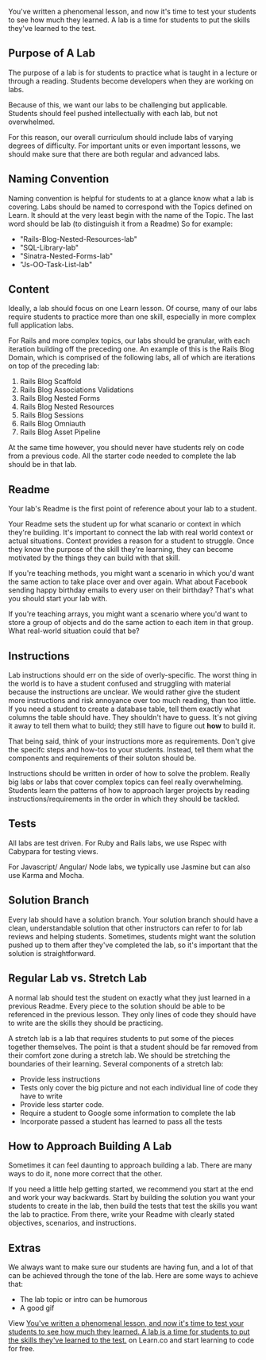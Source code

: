 You've written a phenomenal lesson, and now it's time to test your students to see how much they learned. A lab is a time for students to put the skills they've learned to the test.

## Purpose of A Lab

The purpose of a lab is for students to practice what is taught in a lecture or through a reading. Students become developers when they are working on labs.

Because of this, we want our labs to be challenging but applicable. Students should feel pushed intellectually with each lab, but not overwhelmed.

For this reason, our overall curriculum should include labs of varying degrees of difficulty. For important units or even important lessons, we should make sure that there are both regular and advanced labs. 

## Naming Convention

Naming convention is helpful for students to at a glance know what a lab is covering. Labs should be named to correspond with the Topics defined on Learn. It should at the very least begin with the name of the Topic. The last word should be lab (to distinguish it from a Readme) So for example:

* "Rails-Blog-Nested-Resources-lab"
* "SQL-Library-lab"
* "Sinatra-Nested-Forms-lab"
* "Js-OO-Task-List-lab"

## Content

Ideally, a lab should focus on one Learn lesson. Of course, many of our labs require students to practice more than one skill, especially in more complex full application labs. 

For Rails and more complex topics, our labs should be granular, with each iteration building off the preceding one. An example of this is the Rails Blog Domain, which is comprised of the following labs, all of which are iterations on top of the preceding lab:

1. Rails Blog Scaffold
2. Rails Blog Associations Validations
3. Rails Blog Nested Forms
4. Rails Blog Nested Resources
5. Rails Blog Sessions
6. Rails Blog Omniauth
7. Rails Blog Asset Pipeline

At the same time however, you should never have students rely on code from a previous code. All the starter code needed to complete the lab should be in that lab.

## Readme

Your lab's Readme is the first point of reference about your lab to a student.

Your Readme sets the student up for what scanario or context in which they're building. It's important to connect the lab with real world context or actual situations. Context provides a reason for a student to struggle. Once they know the purpose of the skill they're learning, they can become motivated by the things they can build with that skill.

If you're teaching methods, you might want a scenario in which you'd want the same action to take place over and over again. What about Facebook sending happy birthday emails to every user on their birthday? That's what you should start your lab with. 

If you're teaching arrays, you might want a scenario where you'd want to store a group of objects and do the same action to each item in that group. What real-world situation could that be? 

## Instructions

Lab instructions should err on the side of overly-specific. The worst thing in the world is to have a student confused and struggling with material because the instructions are unclear. We would rather give the student more instructions and risk annoyance over too much reading, than too little. If you need a student to create a database table, tell them exactly what columns the table should have. They shouldn't have to guess. It's not giving it away to tell them what to build; they still have to figure out **how** to build it.

That being said, think of your instructions more as requirements. Don't give the specifc steps and how-tos to your students. Instead, tell them what the components and requirements of their soluton should be. 

Instructions should be written in order of how to solve the problem. Really big labs or labs that cover complex topics can feel really overwhelming. Students learn the patterns of how to approach larger projects by reading instructions/requirements in the order in which they should be tackled. 

## Tests 

All labs are test driven. For Ruby and Rails labs, we use Rspec with Cabypara for testing views. 

For Javascript/ Angular/ Node labs, we typically use Jasmine but can also use Karma and Mocha. 


## Solution Branch

Every lab should have a solution branch. Your solution branch should have a clean, understandable solution that other instructors can refer to for lab reviews and helping students. Sometimes, students might want the solution pushed up to them after they've completed the lab, so it's important that the solution is straightforward.

## Regular Lab vs. Stretch Lab

A normal lab should test the student on exactly what they just learned in a previous Readme. Every piece to the solution should be able to be referenced in the previous lesson. They only lines of code they should have to write are the skills they should be practicing.

A stretch lab is a lab that requires students to put some of the pieces together themselves. The point is that a student should be far removed from their comfort zone during a stretch lab. We should be stretching the boundaries of their learning. Several components of a stretch lab:

+ Provide less instructions
+ Tests only cover the big picture and not each individual line of code they have to write
+ Provide less starter code.
+ Require a student to Google some information to complete the lab
+ Incorporate passed a student has learned to pass all the tests


## How to Approach Building A Lab

Sometimes it can feel daunting to approach building a lab. There are many ways to do it, none more correct that the other.

If you need a little help getting started, we recommend you start at the end and work your way backwards. Start by building the solution you want your students to create in the lab, then build the tests that test the skills you want the lab to practice. From there, write your Readme with clearly stated objectives, scenarios, and instructions.

## Extras

We always want to make sure our students are having fun, and a lot of that can be achieved through the tone of the lab. Here are some ways to achieve that:

+ The lab topic or intro can be humorous
+ A good gif

<p data-visibility='hidden'>View <a href='https://learn.co/lessons/writing-a-lab' title='You've written a phenomenal lesson, and now it's time to test your students to see how much they learned. A lab is a time for students to put the skills they've learned to the test.'>You've written a phenomenal lesson, and now it's time to test your students to see how much they learned. A lab is a time for students to put the skills they've learned to the test.</a> on Learn.co and start learning to code for free.</p>
